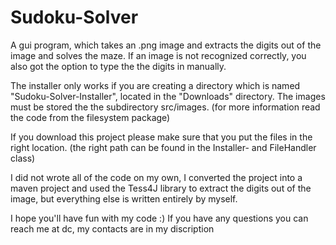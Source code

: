 # Sudoku-Solver
A gui program, which takes an .png image and extracts the digits out of the image and solves the maze. If an image is not recognized correctly, you also got the option to type the the digits in manually.

The installer only works if you are creating a directory which is named "Sudoku-Solver-Installer", located in the "Downloads" directory. The images must be stored the 
the subdirectory src/images. (for more information read the code from the filesystem package) 

If you download this project please make sure that you put the files in the right location. (the right path can be found in the Installer- and FileHandler class)

I did not wrote all of the code on my own, I converted the project into a maven project and used the Tess4J library to extract the digits out of the image, but everything else is written entirely by myself.

I hope you'll have fun with my code :)
If you have any questions you can reach me at dc, my contacts are in my discription
